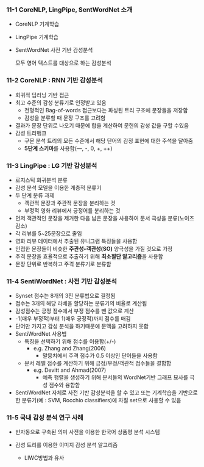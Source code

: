 ### 11-1 CoreNLP, LingPipe, SentWordNet 소개

+ CoreNLP 기계학습

+ LingPipe 기계학습

+ SentWordNet 사전 기반 감성분석

  모두 영어 텍스트를 대상으로 하는 감성분석

### 11-2 CoreNLP : RNN 기반 감성분석

+ 회귀적 딥러닝 기반 접근
+ 최고 수준의 감성 분류기로 인정받고 있음
  + 전형적인 Bag-of-words 접근보다는 파싱된 트리 구조에 문장들을 저장함
  + 감성을 분류할 때 문장 구조를 고려함
+ 결과가 문장 단위로 나오기 때문에 합을 계산하여 문헌의 감성 값을 구할 수있음
+ 감성 트리뱅크
  + 구문 분석 트리의 모든 수준에서 해당 단어의 감정 표현에 대한 주석을 달아줌
  + **5단계 스키마**를 사용함(—, -, 0, +, ++)

### 11-3 LingPipe : LG 기반 감성분석
+ 로지스틱 회귀분석 분류
+ 감성 분석 모델을 이용한 계층적 분류기
+ 두 단계 분류 과제
  + 객관적 문장과 주관적 문장을 분리하는 것
  + 부정적 영화 리뷰에서 긍정어를 분리하는 것
+ 먼저 객관적인 문장을 제거한 다음 남은 문장을 사용하여 문서 극성을 분류(노이즈 감소)
+ 각 리뷰를 5~25문장으로 줄임
+ 영화 리뷰 데이터에서 추출된 유니그램 특징들을 사용함
+ 인접한 문장들이 비슷한 **주관성-객관성(SO)** 양극성을 가질 것으로 가정
+ 주격 문장을 효율적으로 추출하기 위해 **최소절단 알고리즘**을 사용함
+ 문장 단위로 반복하고 주격 분류기로 분류함

### 11-4 SentiWordNet : 사전 기반 감성분석

+ Synset 점수는 8개의 3진 분류법으로 결정됨
+ 점수는 3개의 해당 라베을 할당하는 분류기의 비율로 계산됨
+ 감성점수는 긍정 점수에서 부정 점수를 뺀 값으로 계산
+ -1(매우 부정적)부터 1(매우 긍정적)까지 점수를 매김
+ 단어만 가지고 감성 분석을 하기때문에 문맥을 고려하지 못함
+ SentiWordNet 사용법
  + 특징을 선택하기 위해 점수를 이용함(+/-)
    + e.g. Zhang and Zhang(2006)
      - 말뭉치에서 주격 점수가 0.5 이상인 단어들을 사용함
  + 문서 레벨 점수를 계산하기 위해 긍정/부정/객관적 점수들을 결합함
    + e.g. Devitt and Ahmad(2007)
      + 예측 행렬을 생성하기 위해 문서들의 WordNet기반 그래프 묘사를 극성 점수와 융합함
+ SentiWordNet 자체로 사전 기반 감성분석을 할 수 있고 또는 기계학습을 기반으로 한 분류기(예 : SVM, Rocchio classifiers)에 자질 set으로 사용할 수 있음

### 11-5 국내 감성 분석 연구 사례

+ 반자동으로 구축된 의미 사전을 이용한 한국어 상품평 분석 시스템


+ 감성 트리를 이용한 이미지 감성 분석 알고리즘
  + LIWC방법과 유사


